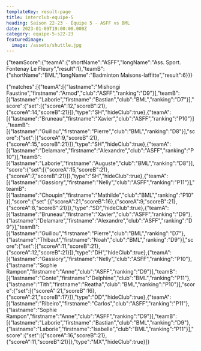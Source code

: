 ```yaml
---
templateKey: result-page
title: interclub-equipe-5
heading: Saison 22-23 - Équipe 5 - ASFF vs BML
date: 2023-01-09T19:00:00.000Z
category: equipe-5-s22-23
featuredimage:
  image: /assets/shuttle.jpg
---
```


<teamscoreboard>{"teamScore":{"teamA":{"shortName":"ASFF","longName":"Ass. Sport. Fontenay Le Fleury","result":1},"teamB":{"shortName":"BML","longName":"Badminton Maisons-laffitte","result":6}}}</teamscoreboard>

<scoreboard>{"matches":[{"teamA":[{"lastname":"Mishongi Faustine","firstname":"Arnod","club":"ASFF","ranking":"D9"}],"teamB":[{"lastname":"Laborie","firstname":"Bastian","club":"BML","ranking":"D7"}],"score":{"set":[{"scoreA":12,"scoreB":21},{"scoreA":14,"scoreB":21}]},"type":"SH","hideClub":true},{"teamA":[{"lastname":"Bruneau","firstname":"Xavier","club":"ASFF","ranking":"P10"}],"teamB":[{"lastname":"Guillou","firstname":"Pierre","club":"BML","ranking":"D8"}],"score":{"set":[{"scoreA":9,"scoreB":21},{"scoreA":15,"scoreB":21}]},"type":"SH","hideClub":true},{"teamA":[{"lastname":"Delamare","firstname":"Alexandre","club":"ASFF","ranking":"P10"}],"teamB":[{"lastname":"Laborie","firstname":"Auguste","club":"BML","ranking":"D8"}],"score":{"set":[{"scoreA":15,"scoreB":21},{"scoreA":7,"scoreB":21}]},"type":"SH","hideClub":true},{"teamA":[{"lastname":"Gassiory","firstname":"Nelly","club":"ASFF","ranking":"P11"}],"teamB":[{"lastname":"Choupin","firstname":"Mathilde","club":"BML","ranking":"P10"}],"score":{"set":[{"scoreA":21,"scoreB":16},{"scoreA":9,"scoreB":21},{"scoreA":8,"scoreB":21}]},"type":"SD","hideClub":true},{"teamA":[{"lastname":"Bruneau","firstname":"Xavier","club":"ASFF","ranking":"D9"},{"lastname":"Delamare","firstname":"Alexandre","club":"ASFF","ranking":"D9"}],"teamB":[{"lastname":"Guillou","firstname":"Pierre","club":"BML","ranking":"D7"},{"lastname":"Thibaut","firstname":"Noah","club":"BML","ranking":"D9"}],"score":{"set":[{"scoreA":11,"scoreB":21},{"scoreA":12,"scoreB":21}]},"type":"DH","hideClub":true},{"teamA":[{"lastname":"Gassiory","firstname":"Nelly","club":"ASFF","ranking":"P10"},{"lastname":"Sophie Rampon","firstname":"Anne","club":"ASFF","ranking":"D9"}],"teamB":[{"lastname":"Conte","firstname":"Delphine","club":"BML","ranking":"P11"},{"lastname":"Tith","firstname":"Reatha","club":"BML","ranking":"P10"}],"score":{"set":[{"scoreA":21,"scoreB":16},{"scoreA":21,"scoreB":17}]},"type":"DD","hideClub":true},{"teamA":[{"lastname":"Ribeiro","firstname":"Carlos","club":"ASFF","ranking":"P11"},{"lastname":"Sophie Rampon","firstname":"Anne","club":"ASFF","ranking":"D9"}],"teamB":[{"lastname":"Laborie","firstname":"Bastian","club":"BML","ranking":"D9"},{"lastname":"Laborie","firstname":"Isabelle","club":"BML","ranking":"P11"}],"score":{"set":[{"scoreA":16,"scoreB":21},{"scoreA":11,"scoreB":21}]},"type":"MX","hideClub":true}]}</scoreboard>